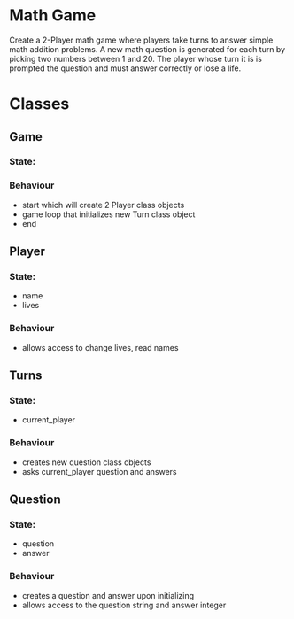 # Math Game

Create a 2-Player math game where players take turns to answer simple math addition problems. A new math question is generated for each turn by picking two numbers between 1 and 20. The player whose turn it is is prompted the question and must answer correctly or lose a life.

# Classes

## Game

### State:

### Behaviour

- start which will create 2 Player class objects
- game loop that initializes new Turn class object
- end

## Player

### State:

- name
- lives

### Behaviour

- allows access to change lives, read names

## Turns

### State:

- current_player

### Behaviour

- creates new question class objects
- asks current_player question and answers

## Question

### State:

- question
- answer

### Behaviour

- creates a question and answer upon initializing
- allows access to the question string and answer integer
